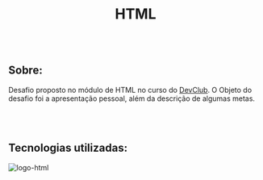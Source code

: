 <h1 align="center">HTML</h1>
<br>
<br>

<h2><b>Sobre:</b></h2>
<p>Desafio proposto no módulo de HTML no curso do <a href="https://rodolfomori.com.br/devclub">DevClub</a>. O Objeto do desafio foi a apresentação pessoal, além da descrição de algumas metas.</p>
<br>
<br>

<h2><b>Tecnologias utilizadas:</b></h2>
    <img src="https://img.shields.io/badge/HTML5-E34F26?style=for-the-badge&logo=html5&logoColor=white" alt="logo-html"/>
   
